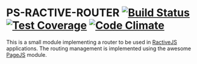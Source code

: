 # PS-RACTIVE-ROUTER [![Build Status](https://travis-ci.org/PaquitoSoft/ps-ractive-router.svg?branch=master)](https://travis-ci.org/PaquitoSoft/ps-ractive-router) [![Test Coverage](https://codeclimate.com/github/PaquitoSoft/ps-ractive-router/badges/coverage.svg)](https://codeclimate.com/github/PaquitoSoft/ps-ractive-router/coverage) [![Code Climate](https://codeclimate.com/github/PaquitoSoft/ps-ractive-router/badges/gpa.svg)](https://codeclimate.com/github/PaquitoSoft/ps-ractive-router)

This is a small module implementing a router to be used in [RactiveJS](http://www.ractivejs.org/) applications.
The routing management is implemented using the awesome [PageJS](https://github.com/visionmedia/page.js) module.
